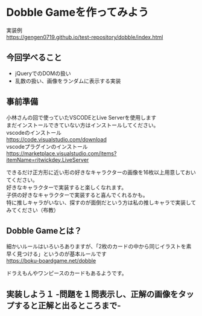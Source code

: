 # Dobble Gameを作ってみよう
実装例  
https://gengen0719.github.io/test-repository/dobble/index.html

## 今回学べること
- jQueryでのDOMの扱い
- 乱数の扱い、画像をランダムに表示する実装

## 事前準備
小林さんの回で使っていたVSCODEとLive Serverを使用します  
まだインストールできていない方はインストールしてください。  
vscodeのインストール  
https://code.visualstudio.com/download  
vscodeプラグインのインストール  
https://marketplace.visualstudio.com/items?itemName=ritwickdey.LiveServer  
  
できるだけ正方形に近い形の好きなキャラクターの画像を16枚以上用意しておいてください。  
好きなキャラクターで実装すると楽しくなれます。  
子供の好きなキャラクターで実装すると喜んでくれるかも。  
特に推しキャラがいない、探すのが面倒だという方は私の推しキャラで実装してみてください（布教）  

## Dobble Gameとは？
細かいルールはいろいろありますが、「2枚のカードの中から同じイラストを素早く見つける」というのが基本ルールです  
https://boku-boardgame.net/dobble
  
ドラえもんやワンピースのカードもあるようです。  

## 実装しよう１ -問題を１問表示し、正解の画像をタップすると正解と出るところまで-

